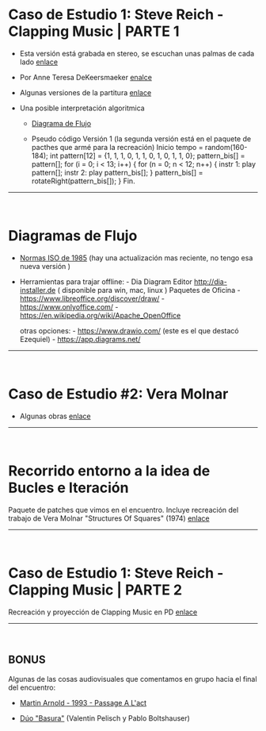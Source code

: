 # **Caso de Estudio 1: Steve Reich - Clapping Music | PARTE 1**
  - Esta versión está grabada en stereo, se escuchan unas palmas de cada lado [enlace](https://www.youtube.com/watch?v=liYkRarIDfo&t=4s)
  - Por Anne Teresa DeKeersmaeker [enalce](https://www.youtube.com/watch?v=HBWWF3ArW-w&t=16s)

  - Algunas versiones de la partitura [enlace](https://drive.google.com/drive/folders/1FXfUqmJIjWh3hawgyhNTokPfaLWVshQu?usp=drive_link)

  - Una posible interpretación algoritmica
      - [Diagrama de Flujo](https://drive.google.com/file/d/1nRqcYf8t4OW-zZpMZm4WYDDWTX2Wu-nh/view?usp=drive_link)
      
      - Pseudo código Versión 1 (la segunda versión está en el paquete de pacthes que armé para la recreación)
        Inicio
          tempo = random(160-184);
          int pattern[12] = {1, 1, 1, 0, 1, 1, 0, 1, 0, 1, 1, 0};
          pattern_bis[] = pattern[];
          for (i = 0; i < 13; i++) {
              for (n = 0; n < 12; n++) {
                  instr 1: play pattern[];
                  instr 2: play pattern_bis[];
              }
              pattern_bis[] = rotateRight(pattern_bis[]);
          }
        Fin.

__________
&nbsp;     
# **Diagramas de Flujo**
- [Normas ISO de 1985](https://drive.google.com/file/d/18AzxffIpeQFD-Z4HXEON9zG0a7qLW6Id/view?usp=sharing)
(hay una actualización mas reciente, no tengo esa nueva versión )

- Herramientas para trajar offline: 
	  - Dia Diagram Editor http://dia-installer.de ( disponible para win, mac, linux ) 
	  Paquetes de Oficina
	  - https://www.libreoffice.org/discover/draw/ 
	  - https://www.onlyoffice.com/ 
	  - https://en.wikipedia.org/wiki/Apache_OpenOffice

  otras opciones: 
	  - https://www.drawio.com/  (este es el que destacó Ezequiel)
	  - https://app.diagrams.net/

__________
&nbsp;
# **Caso de Estudio #2: Vera Molnar**
  - Algunas obras [enlace](https://drive.google.com/drive/folders/1B9neBGlZ-dOk9J2MskYJcA8b5VvUwpCL?usp=sharing)

__________
&nbsp;
# **Recorrido entorno a la idea de Bucles e Iteración**
Paquete de patches que vimos en el encuentro. Incluye recreación del trabajo de Vera Molnar "Structures Of Squares" (1974)
[enlace](https://drive.google.com/drive/folders/1kpeedV5Vlzr4V3wLeHolbSP_AidbMz0u?usp=sharing)

__________
&nbsp;
# **Caso de Estudio 1: Steve Reich - Clapping Music | PARTE 2**
Recreación y proyección de Clapping Music en PD [enlace](https://drive.google.com/drive/folders/1CV3jz4gH7Pai8Q_9EPaFatEiAW86DGzJ?usp=sharing)

__________
&nbsp;
## **BONUS**
Algunas de las cosas audiovisuales que comentamos en grupo hacia el final del encuentro:

  - [Martin Arnold - 1993 - Passage A L'act](https://www.youtube.com/watch?v=P5PVwiQ9djA)

  - [Dúo "Basura"](https://www.youtube.com/@bbaassuurraa) (Valentin Pelisch y Pablo Boltshauser)
     

